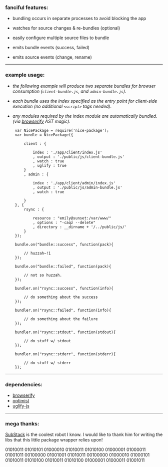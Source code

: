 ### fanciful features:

 * bundling occurs in separate processes to avoid blocking the app

 * watches for source changes & re-bundles (optional)

 * easily configure multiple source files to bundle

 * emits bundle events (success, failed)

 * emits source events (change, rename)

***
### example usage:

 * *the following example will produce two separate bundles for browser consumption (`client-bundle.js`, and `admin-bundle.js`).*
 * *each bundle uses the index specified as the entry point for client-side execution (no additional `<script>` tags needed).*
 * *any modules required by the index module are automatically bundled. (via [browserify](https://github.com/substack/node-browserify) AST magic).*

		var NicePackage = require('nice-package');
		var bundle = NicePackage({

			client : { 

				index : './app/client/index.js' 
				, output : './public/js/client-bundle.js'
				, watch : true
				, uglify : true
			}
			, admin : {

				index : './app/client/admin/index.js'
				, output : './public/js/admin-bundle.js'
				, watch : true

			}
		}, {
			rsync : {

				resource : "emily@sunset:/var/www/"
				, options : "-caqz --delete"
				, directory : __dirname + '/../public/js/'
			}
		});

		bundle.on("bundle::success", function(pack){

			// huzzah~!1
		});

		bundle.on("bundle::failed", function(pack){

			// not so huzzah.
		});

		bundler.on("rsync::success", function(info){

			// do something about the success
		});

		bundler.on("rsync::failed", function(info){

			// do something about the failure
		});
		
		bundler.on("rsync::stdout", function(stdout){

			// do stuff w/ stdout
		});

		bundler.on("rsync::stderr", function(stderr){

			// do stuff w/ stderr
		});				

***
### dependencies:

 * [browserify](https://github.com/substack/node-browserify)
 * [optimist](https://github.com/substack/node-optimist)
 * [uglify-js](https://github.com/mishoo/UglifyJS)

***
### mega thanks:

[SubStack](https://github.com/substack) is the coolest robot I know.
I would like to thank him for writing the libs that this little package wrapper relies upon!

01010011 01010101 01000010 01010011
01010100 01000001 01000011 01001011 
00100000 01001001 01010011 00100000 
01000010 01000101 01010011 01010100 
01010011 01010100 01000001 01000011 
01001011
